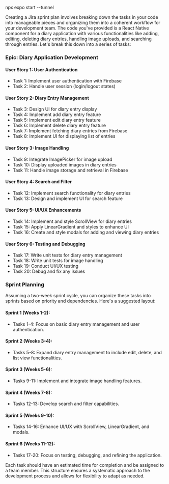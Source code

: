 npx expo start --tunnel



Creating a Jira sprint plan involves breaking down the tasks in your code into manageable pieces and organizing them into a coherent workflow for your development team. The code you've provided is a React Native component for a diary application with various functionalities like adding, editing, deleting diary entries, handling image uploads, and searching through entries. Let's break this down into a series of tasks:

### Epic: Diary Application Development

#### User Story 1: User Authentication

- Task 1: Implement user authentication with Firebase
- Task 2: Handle user session (login/logout states)

#### User Story 2: Diary Entry Management

- Task 3: Design UI for diary entry display
- Task 4: Implement add diary entry feature
- Task 5: Implement edit diary entry feature
- Task 6: Implement delete diary entry feature
- Task 7: Implement fetching diary entries from Firebase
- Task 8: Implement UI for displaying list of entries

#### User Story 3: Image Handling

- Task 9: Integrate ImagePicker for image upload
- Task 10: Display uploaded images in diary entries
- Task 11: Handle image storage and retrieval in Firebase

#### User Story 4: Search and Filter

- Task 12: Implement search functionality for diary entries
- Task 13: Design and implement UI for search feature

#### User Story 5: UI/UX Enhancements

- Task 14: Implement and style ScrollView for diary entries
- Task 15: Apply LinearGradient and styles to enhance UI
- Task 16: Create and style modals for adding and viewing diary entries

#### User Story 6: Testing and Debugging

- Task 17: Write unit tests for diary entry management
- Task 18: Write unit tests for image handling
- Task 19: Conduct UI/UX testing
- Task 20: Debug and fix any issues

### Sprint Planning

Assuming a two-week sprint cycle, you can organize these tasks into sprints based on priority and dependencies. Here's a suggested layout:

#### Sprint 1 (Weeks 1-2):

- Tasks 1-4: Focus on basic diary entry management and user authentication.

#### Sprint 2 (Weeks 3-4):

- Tasks 5-8: Expand diary entry management to include edit, delete, and list view functionalities.

#### Sprint 3 (Weeks 5-6):

- Tasks 9-11: Implement and integrate image handling features.

#### Sprint 4 (Weeks 7-8):

- Tasks 12-13: Develop search and filter capabilities.

#### Sprint 5 (Weeks 9-10):

- Tasks 14-16: Enhance UI/UX with ScrollView, LinearGradient, and modals.

#### Sprint 6 (Weeks 11-12):

- Tasks 17-20: Focus on testing, debugging, and refining the application.

Each task should have an estimated time for completion and be assigned to a team member. This structure ensures a systematic approach to the development process and allows for flexibility to adapt as needed.
